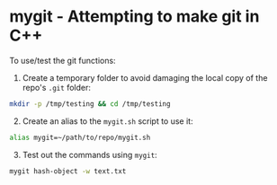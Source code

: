 # mygit - Attempting to make git in C++

To use/test the git functions:

1. Create a temporary folder to avoid damaging the local copy of the repo's `.git` folder:
```bash
mkdir -p /tmp/testing && cd /tmp/testing
```
2. Create an alias to the `mygit.sh` script to use it:
```bash
alias mygit=~/path/to/repo/mygit.sh
```
3. Test out the commands using `mygit`:
```bash
mygit hash-object -w text.txt
```
